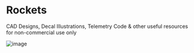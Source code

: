 # Rockets
CAD Designs, Decal Illustrations, Telemetry Code & other useful resources for non-commercial use only

![image](https://user-images.githubusercontent.com/34741418/194072154-63f9891f-2aa2-45ae-869d-098f2a00a26f.png)
